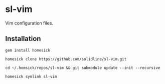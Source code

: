 sl-vim
======

Vim configuration files.

## Installation

    gem install homesick

    homesick clone https://github.com/solidline/sl-vim.git

    cd ~/.homsick/repos/sl-vim && git submodule update --init --recursive

    homesick symlink sl-vim

